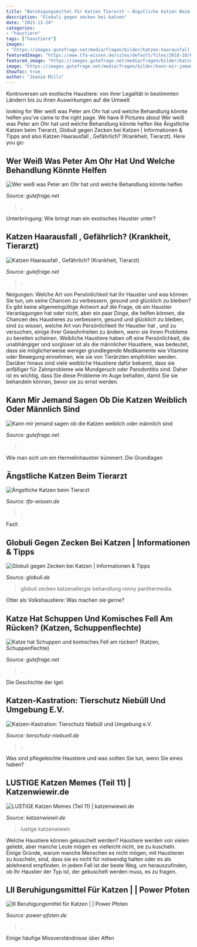 ```yaml
---
title: "Beruhigungsmittel Für Katzen Tierarzt ~ Ängstliche Katzen Beim Tierarzt"
description: "Globuli gegen zecken bei katzen"
date: "2021-11-24"
categories:
- "haustiere"
tags: ["haustiere"]
images:
- "https://images.gutefrage.net/media/fragen/bilder/katzen-haarausfall--gefaehrlich-/0_original.jpg?v=1376780981000"
featuredImage: "https://www.tfa-wissen.de/sites/default/files/2018-10/katze_angst-web.jpg"
featured_image: "https://images.gutefrage.net/media/fragen/bilder/katzen-haarausfall--gefaehrlich-/0_original.jpg?v=1376780981000"
image: "https://images.gutefrage.net/media/fragen/bilder/kann-mir-jemand-sagen-ob-die-katzen-weiblich-oder-maennlich-sind/0_big.jpg?v=1500317649000"
ShowToc: true
author: "Joanie Mills"
---
```



Kontroversen um exotische Haustiere: von ihrer Legalität in bestimmten Ländern bis zu ihren Auswirkungen auf die Umwelt

	

		
looking for Wer weiß was Peter am Ohr hat und welche Behandlung könnte helfen you've came to the right page. We have 9 Pictures about Wer weiß was Peter am Ohr hat und welche Behandlung könnte helfen like Ängstliche Katzen beim Tierarzt, Globuli gegen Zecken bei Katzen | Informationen &amp; Tipps and also Katzen Haarausfall , Gefährlich? (Krankheit, Tierarzt). Here you go:
		
    
## Wer Weiß Was Peter Am Ohr Hat Und Welche Behandlung Könnte Helfen

<img loading=lazy src="https://images.gutefrage.net/media/fragen/bilder/wer-weiss-was-peter-am-ohr-hat-und-welche-behandlung-koennte-helfen/0_big.jpg?v=1275425256000" onerror="this.onerror=null;this.src='https://tse4.mm.bing.net/th?id=OIP.vnGqpT7rRmqRJCeVZCAcswHaGM&amp;pid=15.1';" alt="Wer weiß was Peter am Ohr hat und welche Behandlung könnte helfen">

_Source: gutefrage.net_

>. 

	

Unterbringung: Wie bringt man ein exotisches Haustier unter?

    
## Katzen Haarausfall , Gefährlich? (Krankheit, Tierarzt)

<img loading=lazy src="https://images.gutefrage.net/media/fragen/bilder/katzen-haarausfall--gefaehrlich-/0_original.jpg?v=1376780981000" onerror="this.onerror=null;this.src='https://tse1.mm.bing.net/th?id=OIP.T4BCea7-sersWjRLPwNvpAHaJ4&amp;pid=15.1';" alt="Katzen Haarausfall , Gefährlich? (Krankheit, Tierarzt)">

_Source: gutefrage.net_

>. 

	

Neigungen: Welche Art von Persönlichkeit hat Ihr Haustier und was können Sie tun, um seine Chancen zu verbessern, gesund und glücklich zu bleiben?
Es gibt keine allgemeingültige Antwort auf die Frage, ob ein Haustier Veranlagungen hat oder nicht, aber ein paar Dinge, die helfen können, die Chancen des Haustieres zu verbessern, gesund und glücklich zu bleiben, sind zu wissen, welche Art von Persönlichkeit Ihr Haustier hat , und zu versuchen, einige ihrer Gewohnheiten zu ändern, wenn sie ihnen Probleme zu bereiten scheinen. Weibliche Haustiere haben oft eine Persönlichkeit, die unabhängiger und sorgloser ist als die männlicher Haustiere, was bedeutet, dass sie möglicherweise weniger grundlegende Medikamente wie Vitamine oder Bewegung einnehmen, wie sie von Tierärzten empfohlen werden. Darüber hinaus sind viele weibliche Haustiere dafür bekannt, dass sie anfälliger für Zahnprobleme wie Mundgeruch oder Parodontitis sind. Daher ist es wichtig, dass Sie diese Probleme im Auge behalten, damit Sie sie behandeln können, bevor sie zu ernst werden.

    
## Kann Mir Jemand Sagen Ob Die Katzen Weiblich Oder Männlich Sind

<img loading=lazy src="https://images.gutefrage.net/media/fragen/bilder/kann-mir-jemand-sagen-ob-die-katzen-weiblich-oder-maennlich-sind/0_big.jpg?v=1500317649000" onerror="this.onerror=null;this.src='https://tse3.mm.bing.net/th?id=OIP.-tHHwgRzQgB2KhRRyN5U5wAAAA&amp;pid=15.1';" alt="Kann mir jemand sagen ob die Katzen weiblich oder männlich sind">

_Source: gutefrage.net_

>. 

	

Wie man sich um ein Hermelinhaustier kümmert: Die Grundlagen

    
## Ängstliche Katzen Beim Tierarzt

<img loading=lazy src="https://www.tfa-wissen.de/sites/default/files/2018-10/katze_angst-web.jpg" onerror="this.onerror=null;this.src='https://tse2.mm.bing.net/th?id=OIP.ow9_EyVB84yvyZl4NVdFfAHaE8&amp;pid=15.1';" alt="Ängstliche Katzen beim Tierarzt">

_Source: tfa-wissen.de_

>. 

	

Fazit

    
## Globuli Gegen Zecken Bei Katzen | Informationen &amp; Tipps

<img loading=lazy src="https://www.globuli.de/wp-content/uploads/2015/03/wpid-wpid-890-scaled.jpg" onerror="this.onerror=null;this.src='https://tse3.mm.bing.net/th?id=OIP.j3YCqjZ8DFfr3B17OW-WfQHaFf&amp;pid=15.1';" alt="Globuli gegen Zecken bei Katzen | Informationen &amp; Tipps">

_Source: globuli.de_

>globuli zecken katzenallergie behandlung ronny panthermedia. 

	

Otter als Volkshaustiere: Was machen sie gerne?

    
## Katze Hat Schuppen Und Komisches Fell Am Rücken? (Katzen, Schuppenflechte)

<img loading=lazy src="https://images.gutefrage.net/media/fragen/bilder/katze-hat-schuppen-und-komisches-fell-am-ruecken/0_full.jpg?v=1546867585000" onerror="this.onerror=null;this.src='https://tse1.mm.bing.net/th?id=OIP.7d6c_tPfPDvqZ6_jjs9ypgHaJ4&amp;pid=15.1';" alt="Katze hat Schuppen und komisches Fell am rücken? (Katzen, Schuppenflechte)">

_Source: gutefrage.net_

>. 

	

Die Geschichte der Igel:

    
## Katzen-Kastration: Tierschutz Niebüll Und Umgebung E.V.

<img loading=lazy src="https://tierschutz-niebuell.de/uploads/pics/kastration.jpg" onerror="this.onerror=null;this.src='https://tse2.mm.bing.net/th?id=OIP.ijzbBu-dvFz09xATcsdtlgHaEq&amp;pid=15.1';" alt="Katzen-Kastration: Tierschutz Niebüll und Umgebung e.V.">

_Source: tierschutz-niebuell.de_

>. 

	

Was sind pflegeleichte Haustiere und was sollten Sie tun, wenn Sie eines haben?

    
## LUSTIGE Katzen Memes (Teil 11) | Katzenwiewir.de

<img loading=lazy src="https://katzenwiewir.de/wp-content/uploads/2020/07/lustige-katzen-memes-107.jpg" onerror="this.onerror=null;this.src='https://tse1.mm.bing.net/th?id=OIP.lObQQvfaz5mOXFhwNRBYIwAAAA&amp;pid=15.1';" alt="LUSTIGE Katzen Memes (Teil 11) | katzenwiewir.de">

_Source: katzenwiewir.de_

>lustige katzenwiewir. 

	

Welche Haustiere können gekuschelt werden?
Haustiere werden von vielen geliebt, aber manche Leute mögen es vielleicht nicht, sie zu kuscheln. Einige Gründe, warum manche Menschen es nicht mögen, mit Haustieren zu kuscheln, sind, dass sie es nicht für notwendig halten oder es als ablehnend empfinden. In jedem Fall ist der beste Weg, um herauszufinden, ob Ihr Haustier der Typ ist, der gekuschelt werden muss, es zu fragen.

    
## Lll Beruhigungsmittel Für Katzen | | Power Pfoten

<img loading=lazy src="https://m.media-amazon.com/images/I/51D0KkhE50L.jpg" onerror="this.onerror=null;this.src='https://tse3.mm.bing.net/th?id=OIP.bGu3EflgPqduq8r-Lrz7PAAAAA&amp;pid=15.1';" alt="lll Beruhigungsmittel für Katzen | | Power Pfoten">

_Source: power-pfoten.de_

>. 

	

Einige häufige Missverständnisse über Affen

